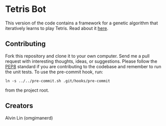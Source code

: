 # Tetris Bot
This version of the code contains a framework for a genetic algorithm that
iteratively learns to play Tetris. Read about it
[here](https://medium.com/@omgimanerd/building-a-tetris-bot-part-2-genetic-algorithms-889fc66006b1).

## Contributing
Fork this repository and clone it to your own computer. Send me a pull request
with interesting thoughts, ideas, or suggestions.
Please follow the [PEP8](http://pep8.org) standard if you are contributing
to the codebase and remember to run the unit tests. To use the pre-commit hook,
run:
```
ln -s ../../pre-commit.sh .git/hooks/pre-commit
```
from the project root.

## Creators
Alvin Lin (omgimanerd)
